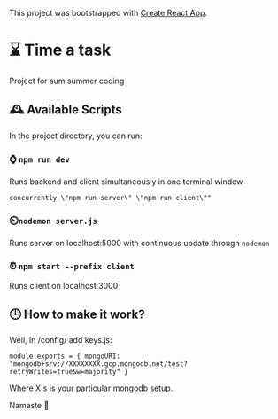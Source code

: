 This project was bootstrapped with [Create React App](https://github.com/facebook/create-react-app).

# ⌛ Time a task
Project for sum summer coding

## 🕰️ Available Scripts

In the project directory, you can run:

### ⌚ `npm run dev`
Runs backend and client simultaneously in one terminal window

`concurrently \"npm run server\" \"npm run client\""`

### ⏲️`nodemon server.js`
Runs server on localhost:5000 with continuous update through `nodemon`

### ⏰ `npm start --prefix client`
Runs client on localhost:3000

## 🕒 How to make it work?

Well, in /config/ add keys.js:

`
module.exports = {
  mongoURI: "mongodb+srv://XXXXXXXX.gcp.mongodb.net/test?retryWrites=true&w=majority"
}
`

Where X's is your particular mongodb setup.

Namaste 🙏